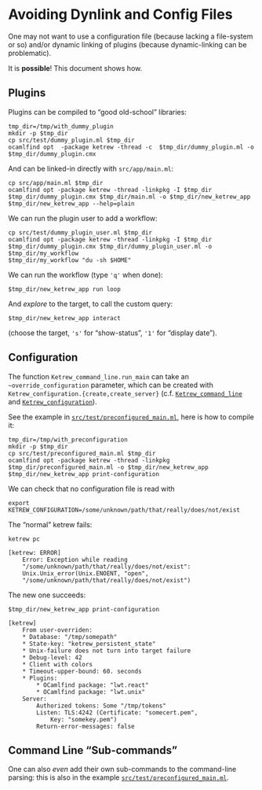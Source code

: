 Avoiding Dynlink and Config Files
=================================

One may not want to use a configuration file (because lacking a file-system or
so) and/or dynamic linking of plugins (because dynamic-linking can be
problematic).

It is **possible**! This document shows how.


Plugins
-------

Plugins can be compiled to “good old-school” libraries:

    tmp_dir=/tmp/with_dummy_plugin
    mkdir -p $tmp_dir
    cp src/test/dummy_plugin.ml $tmp_dir
    ocamlfind opt  -package ketrew -thread -c  $tmp_dir/dummy_plugin.ml -o $tmp_dir/dummy_plugin.cmx

And can be linked-in directly with `src/app/main.ml`:

    cp src/app/main.ml $tmp_dir
    ocamlfind opt -package ketrew -thread -linkpkg -I $tmp_dir $tmp_dir/dummy_plugin.cmx $tmp_dir/main.ml -o $tmp_dir/new_ketrew_app
    $tmp_dir/new_ketrew_app --help=plain

We can run the plugin user to add a workflow:

    cp src/test/dummy_plugin_user.ml $tmp_dir
    ocamlfind opt -package ketrew -thread -linkpkg -I $tmp_dir $tmp_dir/dummy_plugin.cmx $tmp_dir/dummy_plugin_user.ml -o $tmp_dir/my_workflow
    $tmp_dir/my_workflow "du -sh $HOME"

We can run the workflow (type `'q'` when done):

    $tmp_dir/new_ketrew_app run loop

And *explore* to the target, to call the custom query:

    $tmp_dir/new_ketrew_app interact

(choose the target, `'s'` for “show-status”, `'1'` for “display date”).


Configuration
-------------

The function `Ketrew_command_line.run_main` can take an `~override_configuration` parameter, which can be created with
`Ketrew_configuration.{create,create_server}`
(c.f. 
[`Ketrew_command_line`](../lib/ketrew_command_line.mli) and
[`Ketrew_configuration`](../lib/ketrew_configuration.mli)).

See the example in
[`src/test/preconfigured_main.ml`](../test/preconfigured_main.ml), here is how
to compile it:

    tmp_dir=/tmp/with_preconfiguration
    mkdir -p $tmp_dir
    cp src/test/preconfigured_main.ml $tmp_dir
    ocamlfind opt -package ketrew -thread -linkpkg $tmp_dir/preconfigured_main.ml -o $tmp_dir/new_ketrew_app
    $tmp_dir/new_ketrew_app print-configuration

We can check that no configuration file is read with

    export KETREW_CONFIGURATION=/some/unknown/path/that/really/does/not/exist

The “normal” ketrew fails:

    ketrew pc

```badresult
[ketrew: ERROR]
    Error: Exception while reading
    "/some/unknown/path/that/really/does/not/exist":
    Unix.Unix_error(Unix.ENOENT, "open",
    "/some/unknown/path/that/really/does/not/exist")
```

The new one succeeds:

    $tmp_dir/new_ketrew_app print-configuration

```goodresult
[ketrew]
    From user-overriden:
    * Database: "/tmp/somepath"
    * State-key: "ketrew_persistent_state"
    * Unix-failure does not turn into target failure
    * Debug-level: 42
    * Client with colors
    * Timeout-upper-bound: 60. seconds
    * Plugins:
        * OCamlfind package: "lwt.react"
        * OCamlfind package: "lwt.unix"
    Server:
        Authorized tokens: Some "/tmp/tokens"
        Listen: TLS:4242 (Certificate: "somecert.pem",
            Key: "somekey.pem")
        Return-error-messages: false
```

Command Line “Sub-commands”
---------------------------

One can also *even* add their own sub-commands to the command-line parsing:
this is also in the example
[`src/test/preconfigured_main.ml`](../test/preconfigured_main.ml).



